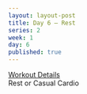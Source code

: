 ```yaml
---
layout: layout-post
title: Day 6 — Rest
series: 2
week: 1
day: 6
published: true
---
```


<div class="ex_list">

  <div class="note _padding-bottom"><a target="_blank" href="http://www.muscleandfitness.com/workouts/workout-routines/6-week-workout-serious-strength?day=5">Workout Details</a></div> 

  <div class="ex-3 desc">
    <div class="name">
      Rest or Casual Cardio 
    </div>
  </div>

</div>



